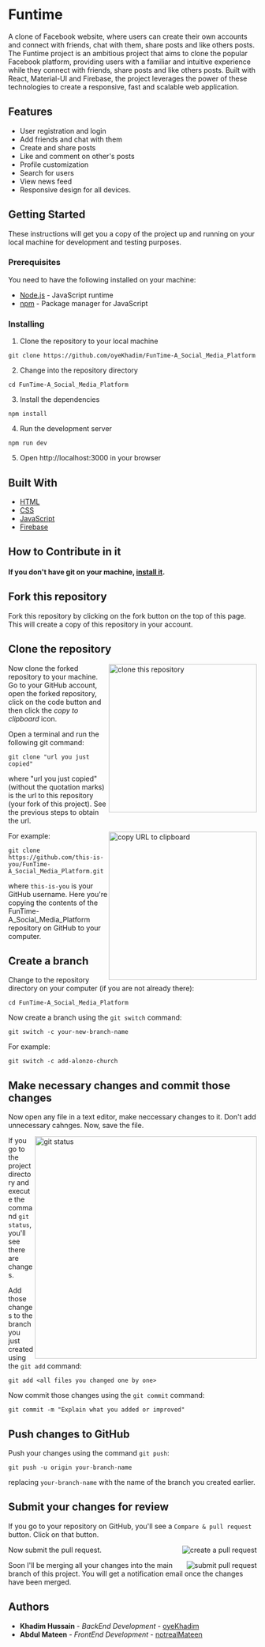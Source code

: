 # Funtime

A clone of Facebook website, where users can create their own accounts and connect with friends, chat with them, share posts and like others posts.
The Funtime project is an ambitious project that aims to clone the popular Facebook platform, providing users with a familiar and intuitive experience while they connect with friends, share posts and like others posts. Built with React, Material-UI and Firebase, the project leverages the power of these technologies to create a responsive, fast and scalable web application.

## Features
- User registration and login
- Add friends and chat with them 
- Create and share posts
- Like and comment on other's posts
- Profile customization 
- Search for users
- View news feed
- Responsive design for all devices.

## Getting Started

These instructions will get you a copy of the project up and running on your local machine for development and testing purposes.

### Prerequisites

You need to have the following installed on your machine:
* [Node.js](https://nodejs.org/) - JavaScript runtime
* [npm](https://www.npmjs.com/) - Package manager for JavaScript

### Installing

1. Clone the repository to your local machine 
```
git clone https://github.com/oyeKhadim/FunTime-A_Social_Media_Platform
```
2. Change into the repository directory 
```
cd FunTime-A_Social_Media_Platform
```
3. Install the dependencies
```
npm install
```
4. Run the development server
```
npm run dev
```
5. Open http://localhost:3000 in your browser

## Built With
* [HTML](https://html.com/)
* [CSS](https://www.w3.org/Style/CSS/)
* [JavaScript](https://www.javascript.com/)
* [Firebase](https://firebase.google.com/)




## How to Contribute in it

#### If you don't have git on your machine, [install it](https://docs.github.com/en/get-started/quickstart/set-up-git).

## Fork this repository

Fork this repository by clicking on the fork button on the top of this page.
This will create a copy of this repository in your account.

## Clone the repository

<img align="right" width="300" src="https://firstcontributions.github.io/assets/Readme/clone.png" alt="clone this repository" />

Now clone the forked repository to your machine. Go to your GitHub account, open the forked repository, click on the code button and then click the _copy to clipboard_ icon.

Open a terminal and run the following git command:

```
git clone "url you just copied"
```

where "url you just copied" (without the quotation marks) is the url to this repository (your fork of this project). See the previous steps to obtain the url.

<img align="right" width="300" src="https://firstcontributions.github.io/assets/Readme/copy-to-clipboard.png" alt="copy URL to clipboard" />

For example:

```
git clone https://github.com/this-is-you/FunTime-A_Social_Media_Platform.git
```

where `this-is-you` is your GitHub username. Here you're copying the contents of the FunTime-A_Social_Media_Platform repository on GitHub to your computer.

## Create a branch

Change to the repository directory on your computer (if you are not already there):

```
cd FunTime-A_Social_Media_Platform
```

Now create a branch using the `git switch` command:

```
git switch -c your-new-branch-name
```

For example:

```
git switch -c add-alonzo-church
```

## Make necessary changes and commit those changes

Now open any file in a text editor, make neccessary changes to it. Don't add unnecessary cahnges. Now, save the file.

<img align="right" width="450" src="https://firstcontributions.github.io/assets/Readme/git-status.png" alt="git status" />

If you go to the project directory and execute the command `git status`, you'll see there are changes.

Add those changes to the branch you just created using the `git add` command:

```
git add <all files you changed one by one>
```
Now commit those changes using the `git commit` command:

```
git commit -m "Explain what you added or improved"
```



## Push changes to GitHub

Push your changes using the command `git push`:

```
git push -u origin your-branch-name
```

replacing `your-branch-name` with the name of the branch you created earlier.


## Submit your changes for review

If you go to your repository on GitHub, you'll see a `Compare & pull request` button. Click on that button.

<img style="float: right;" src="https://firstcontributions.github.io/assets/Readme/compare-and-pull.png" alt="create a pull request" />

Now submit the pull request.

<img style="float: right;" src="https://firstcontributions.github.io/assets/Readme/submit-pull-request.png" alt="submit pull request" />

Soon I'll be merging all your changes into the main branch of this project. You will get a notification email once the changes have been merged.


## Authors

* **Khadim Hussain** - *BackEnd Development* - [oyeKhadim](https://github.com/oyeKhadim)
* **Abdul Mateen** - *FrontEnd Development* - [notrealMateen](https://github.com/notrealMateen)

